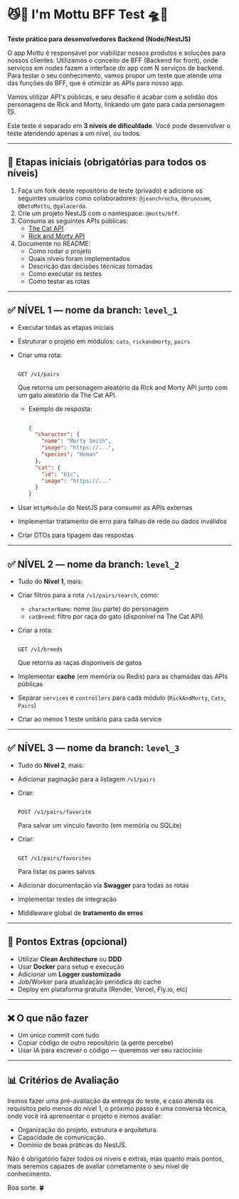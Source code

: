 # 😼🚀 I'm Mottu BFF Test 🛸🐾

**Teste prático para desenvolvedores Backend (Node/NestJS)**

O app Mottu é responsável por viabilizar nossos produtos e soluções para nossos clientes. Utilizamos o conceito de BFF (Backend for front), onde serviços em nodes fazem a interface do app com N serviços de backend.
Para testar o seu conhecimento, vamos propor um teste que atende uma das funções do BFF, que é otimizar as APIs para nosso app.

Vamos utilizar API's públicas, e seu desafio é acabar com a solidão dos personagens de Rick and Morty, linkando um gato para cada personagem 😼.

Este teste é separado em **3 níveis de dificuldade**. Você pode desenvolver o teste atendendo apenas a um nível, ou todos.

---

## 🔧 Etapas iniciais (obrigatórias para todos os níveis)

1. Faça um fork deste repositório de teste (privado) e adicione os seguintes usuários como colaboradores: `@jeanchrocha`, `@brunosmm`, `@BetoMottu`, `@galacerda`.
2. Crie um projeto NestJS com o namespace: `@mottu/bff`.
3. Consuma as seguintes APIs públicas:
    - [The Cat API](https://developers.thecatapi.com/)
    - [Rick and Morty API](https://rickandmortyapi.com/documentation)
4. Documente no README:
    - Como rodar o projeto
    - Quais níveis foram implementados
    - Descrição das decisões técnicas tomadas
    - Como executar os testes
    - Como testar as rotas

---

## ✅ NÍVEL 1 — nome da branch: `level_1`

- Executar todas as etapas iniciais
- Estruturar o projeto em módulos: `cats`, `rickandmorty`, `pairs`
- Criar uma rota:
    
    ```
    
    GET /v1/pairs
    
    ```
    
    Que retorna um personagem aleatório da Rick and Morty API junto com um gato aleatório da The Cat API.
    
    - Exemplo de resposta:
        
        ```json

        {
          "character": {
            "name": "Morty Smith",
            "image": "https://...",
            "species": "Human"
          },
          "cat": {
            "id": "b1c",
            "image": "https://..."
          }
        }
        
        ```
        
- Usar `HttpModule` do NestJS para consumir as APIs externas
- Implementar tratamento de erro para falhas de rede ou dados inválidos
- Criar DTOs para tipagem das respostas

---

## ✅ NÍVEL 2 — nome da branch: `level_2`

- Tudo do **Nível 1**, mais:
- Criar filtros para a rota `/v1/pairs/search`, como:
    - `characterName`: nome (ou parte) do personagem
    - `catBreed`: filtro por raça do gato (disponível na The Cat API)
- Criar a rota:
    
    ```

    GET /v1/breeds
    
    ```
    
    Que retorna as raças disponíveis de gatos
    
- Implementar **cache** (em memória ou Redis) para as chamadas das APIs públicas
- Separar `services` e `controllers` para cada módulo (`RickAndMorty`, `Cats`, `Pairs`)
- Criar ao menos 1 teste unitário para cada service

---

## ✅ NÍVEL 3 — nome da branch: `level_3`

- Tudo do **Nível 2**, mais:
- Adicionar paginação para a listagem `/v1/pairs`
- Criar:
    
    ```

    POST /v1/pairs/favorite
    
    ```
    
    Para salvar um vínculo favorito (em memória ou SQLite)
    
- Criar:
    
    ```

    GET /v1/pairs/favorites
    
    ```
    
    Para listar os pares salvos
    
- Adicionar documentação via **Swagger** para todas as rotas
- Implementar testes de integração
- Middleware global de **tratamento de erros**

---

## 💎 Pontos Extras (opcional)

- Utilizar **Clean Architecture** ou **DDD**
- Usar **Docker** para setup e execução
- Adicionar um **Logger customizado**
- Job/Worker para atualização periódica do cache
- Deploy em plataforma gratuita (Render, Vercel, Fly.io, etc)

---

## ❌ O que **não** fazer

- Um único commit com tudo
- Copiar código de outro repositório (a gente percebe)
- Usar IA para escrever o código — queremos ver seu raciocínio

---

## 📊 Critérios de Avaliação

Iremos fazer uma pré-avaliação da entrega do teste, e caso atenda os requisitos pelo menos do nível 1, o próximo passo é uma conversa técnica, onde você irá aprensentar o projeto e iremos avaliar:
- Organização do projeto, estrutura e arquitetura.
- Capacidade de comunicação.
- Domínio de boas práticas do NestJS.

Não é obrigatório fazer todos os niveis e extras, mas quanto mais pontos, mais seremos capazes de avaliar corretamente o seu nível de conhecimento.

Boa sorte. 🍀
